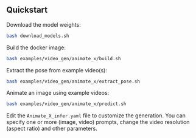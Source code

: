 ## Quickstart

Download the model weights:

```bash
bash download_models.sh
```

Build the docker image:

```bash
bash examples/video_gen/animate_x/build.sh
```

Extract the pose from example video(s):

```bash
bash examples/video_gen/animate_x/extract_pose.sh
```

Animate an image using example videos:

```bash
bash examples/video_gen/animate_x/predict.sh
```

Edit the `Animate_X_infer.yaml`  file to customize the generation. You can specify one or more (image, video) prompts, change the video resolution (aspect ratio) and other parameters.



